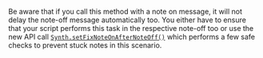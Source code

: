 Be aware that if you call this method with a note on message, it will not delay the note-off message automatically too. You either have to ensure that your script performs this task in the respective note-off too or use the new API call [`Synth.setFixNoteOnAfterNoteOff()`](/scripting/scripting-api/synth#setfixnoteonafternoteoff) which performs a few safe checks to prevent stuck notes in this scenario.
